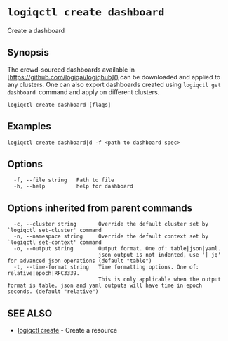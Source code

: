 # `logiqctl create dashboard`

Create a dashboard

## Synopsis


The crowd-sourced dashboards available in [https://github.com/logiqai/logiqhub]() can be downloaded and applied to any clusters. 
One can also export dashboards created using `logiqctl get dashboard `command and apply on different clusters.


```
logiqctl create dashboard [flags]
```

## Examples

```
logiqctl create dashboard|d -f <path to dashboard spec>
```

## Options

```
  -f, --file string   Path to file
  -h, --help          help for dashboard
```

## Options inherited from parent commands

```
  -c, --cluster string       Override the default cluster set by `logiqctl set-cluster' command
  -n, --namespace string     Override the default context set by `logiqctl set-context' command
  -o, --output string        Output format. One of: table|json|yaml. 
                             json output is not indented, use '| jq' for advanced json operations (default "table")
  -t, --time-format string   Time formatting options. One of: relative|epoch|RFC3339. 
                             This is only applicable when the output format is table. json and yaml outputs will have time in epoch seconds. (default "relative")
```

## SEE ALSO

* [logiqctl create](/create/logiqctl_create)	 - Create a resource

